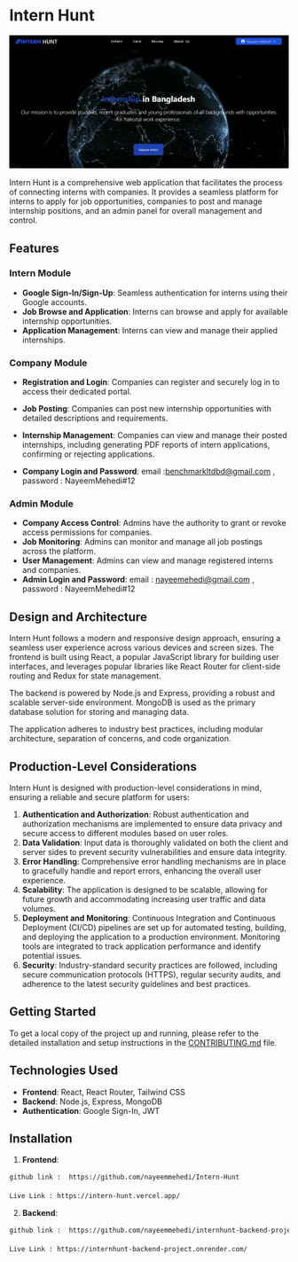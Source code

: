 

# Intern Hunt

![Intern Hunt](intern-hunt-logo.png)

Intern Hunt is a comprehensive web application that facilitates the process of connecting interns with companies. It provides a seamless platform for interns to apply for job opportunities, companies to post and manage internship positions, and an admin panel for overall management and control.

## Features

### Intern Module

- **Google Sign-In/Sign-Up**: Seamless authentication for interns using their Google accounts.
- **Job Browse and Application**: Interns can browse and apply for available internship opportunities.
- **Application Management**: Interns can view and manage their applied internships.

### Company Module

- **Registration and Login**: Companies can register and securely log in to access their dedicated portal.
- **Job Posting**: Companies can post new internship opportunities with detailed descriptions and requirements.
- **Internship Management**: Companies can view and manage their posted internships, including generating PDF reports of intern applications, confirming or rejecting applications.

- **Company Login and Password**: email :benchmarkltdbd@gmail.com , password : NayeemMehedi#12

### Admin Module

- **Company Access Control**: Admins have the authority to grant or revoke access permissions for companies.
- **Job Monitoring**: Admins can monitor and manage all job postings across the platform.
- **User Management**: Admins can view and manage registered interns and companies.
- **Admin Login and Password**: email : nayeemehedi@gmail.com , password : NayeemMehedi#12


## Design and Architecture

Intern Hunt follows a modern and responsive design approach, ensuring a seamless user experience across various devices and screen sizes. The frontend is built using React, a popular JavaScript library for building user interfaces, and leverages popular libraries like React Router for client-side routing and Redux for state management.

The backend is powered by Node.js and Express, providing a robust and scalable server-side environment. MongoDB is used as the primary database solution for storing and managing data.

The application adheres to industry best practices, including modular architecture, separation of concerns, and code organization.

## Production-Level Considerations

Intern Hunt is designed with production-level considerations in mind, ensuring a reliable and secure platform for users:

1. **Authentication and Authorization**: Robust authentication and authorization mechanisms are implemented to ensure data privacy and secure access to different modules based on user roles.
2. **Data Validation**: Input data is thoroughly validated on both the client and server sides to prevent security vulnerabilities and ensure data integrity.
3. **Error Handling**: Comprehensive error handling mechanisms are in place to gracefully handle and report errors, enhancing the overall user experience.
4. **Scalability**: The application is designed to be scalable, allowing for future growth and accommodating increasing user traffic and data volumes.
5. **Deployment and Monitoring**: Continuous Integration and Continuous Deployment (CI/CD) pipelines are set up for automated testing, building, and deploying the application to a production environment. Monitoring tools are integrated to track application performance and identify potential issues.
6. **Security**: Industry-standard security practices are followed, including secure communication protocols (HTTPS), regular security audits, and adherence to the latest security guidelines and best practices.

## Getting Started

To get a local copy of the project up and running, please refer to the detailed installation and setup instructions in the [CONTRIBUTING.md](CONTRIBUTING.md) file.

## Technologies Used

- **Frontend**: React, React Router, Tailwind CSS
- **Backend**: Node.js, Express, MongoDB
- **Authentication**: Google Sign-In, JWT

## Installation

1. **Frontend**:

```bash
github link :  https://github.com/nayeemmehedi/Intern-Hunt

Live Link : https://intern-hunt.vercel.app/

```

2. **Backend**:


```bash
github link :  https://github.com/nayeemmehedi/internhunt-backend-project

Live Link : https://internhunt-backend-project.onrender.com/

```


